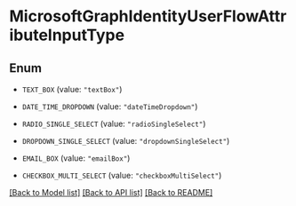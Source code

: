 # MicrosoftGraphIdentityUserFlowAttributeInputType

## Enum


* `TEXT_BOX` (value: `"textBox"`)

* `DATE_TIME_DROPDOWN` (value: `"dateTimeDropdown"`)

* `RADIO_SINGLE_SELECT` (value: `"radioSingleSelect"`)

* `DROPDOWN_SINGLE_SELECT` (value: `"dropdownSingleSelect"`)

* `EMAIL_BOX` (value: `"emailBox"`)

* `CHECKBOX_MULTI_SELECT` (value: `"checkboxMultiSelect"`)


[[Back to Model list]](../README.md#documentation-for-models) [[Back to API list]](../README.md#documentation-for-api-endpoints) [[Back to README]](../README.md)


